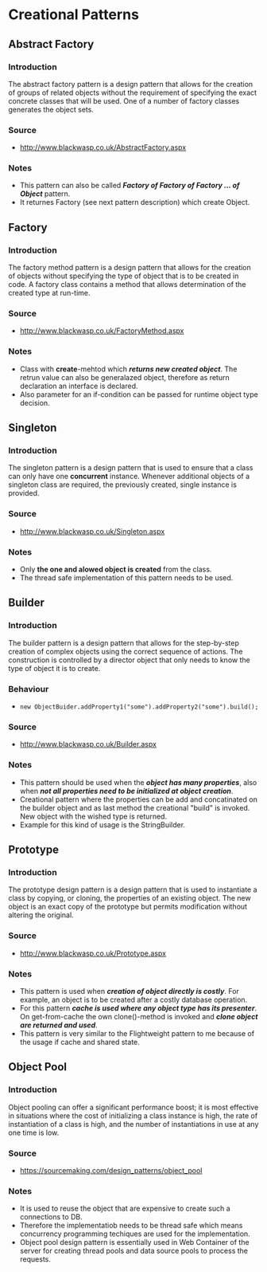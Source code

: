 # Creational Patterns

## Abstract Factory

### Introduction
The abstract factory pattern is a design pattern that allows for the creation of groups of related objects without the requirement of specifying the exact concrete classes that will be used. One of a number of factory classes generates the object sets.
### Source
* http://www.blackwasp.co.uk/AbstractFactory.aspx
### Notes
* This pattern can also be called ***Factory of Factory of Factory ... of Object*** pattern.
* It returnes Factory (see next pattern description) which create Object.

## Factory

### Introduction
The factory method pattern is a design pattern that allows for the creation of objects without specifying the type of object that is to be created in code. A factory class contains a method that allows determination of the created type at run-time.
### Source
* http://www.blackwasp.co.uk/FactoryMethod.aspx
### Notes
* Class with **create**-mehtod which ***returns new created object***. The retrun value can also be generalazed object, therefore as return declaration an interface is declared.
* Also parameter for an if-condition can be passed for runtime object type decision.

## Singleton

### Introduction
The singleton pattern is a design pattern that is used to ensure that a class can only have one **concurrent** instance. Whenever additional objects of a singleton class are required, the previously created, single instance is provided.
### Source
* http://www.blackwasp.co.uk/Singleton.aspx
### Notes
* Only **the one and alowed object is created** from the class.
* The thread safe implementation of this pattern needs to be used.

## Builder

### Introduction
The builder pattern is a design pattern that allows for the step-by-step creation of complex objects using the correct sequence of actions. The construction is controlled by a director object that only needs to know the type of object it is to create.
### Behaviour
* `new ObjectBuider.addProperty1("some").addProperty2("some").build();`
### Source
* http://www.blackwasp.co.uk/Builder.aspx
### Notes
* This pattern should be used when the ***object has many properties***, also when ***not all properties need to be initialized at object creation***.
* Creational pattern where the properties can be add and concatinated on the builder object and as last method the creational "build" is invoked. New object with the wished type is returned.
* Example for this kind of usage is the StringBuilder.

## Prototype

### Introduction
The prototype design pattern is a design pattern that is used to instantiate a class by copying, or cloning, the properties of an existing object. The new object is an exact copy of the prototype but permits modification without altering the original.
### Source
* http://www.blackwasp.co.uk/Prototype.aspx
### Notes
* This pattern is used when ***creation of object directly is costly***. For example, an object is to be created after a costly database operation.
* For this pattern ***cache is used where any object type has its presenter***. On get-from-cache the own clone()-method is invoked and ***clone object are returned and used***.
* This pattern is very similar to the Flightweight pattern to me because of the usage if cache and shared state.

## Object Pool

### Introduction
Object pooling can offer a significant performance boost; it is most effective in situations where the cost of initializing a class instance is high, the rate of instantiation of a class is high, and the number of instantiations in use at any one time is low.
### Source
* https://sourcemaking.com/design_patterns/object_pool
### Notes
* It is used to reuse the object that are expensive to create such a connections to DB.
* Therefore the implementatiob needs to be thread safe which means concurrency programming techiques are used for the implementation.
* Object pool design pattern is essentially used in Web Container of the server for creating thread pools and data source pools to process the requests.
